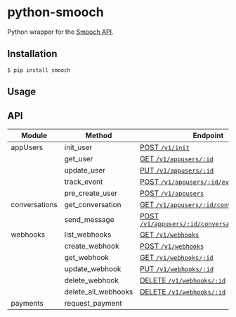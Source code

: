 # python-smooch
Python wrapper for the [Smooch API](http://docs.smooch.io/rest).


## Installation
```
$ pip install smooch
```

## Usage

## API
| Module        | Method              | Endpoint                                                                                  |
|---------------|---------------------|-------------------------------------------------------------------------------------------|
| appUsers      | init_user           | [POST `/v1/init`](http://docs.smooch.io/rest/#init-beta)                                  |
|               | get_user            | [GET `/v1/appusers/:id`](http://docs.smooch.io/rest/#get-app-user)                        |
|               | update_user         | [PUT `/v1/appusers/:id`](http://docs.smooch.io/rest/#update-app-user)                     |
|               | track_event         | [POST `/v1/appusers/:id/events`](http://docs.smooch.io/rest/#track-event)                 |
|               | pre_create_user     | [POST `/v1/appusers`](http://docs.smooch.io/rest/#pre-create-app-user)                    |
| conversations | get_conversation    | [GET `/v1/appusers/:id/conversation`](http://docs.smooch.io/rest/#get-conversation)       |
|               | send_message        | [POST `/v1/appusers/:id/conversation/messages`](http://docs.smooch.io/rest/#post-message) |
| webhooks      | list_webhooks       | [GET `/v1/webhooks`](http://docs.smooch.io/rest/#list-webhook)                            |
|               | create_webhook      | [POST `/v1/webhooks`](http://docs.smooch.io/rest/#create-webhook)                         |
|               | get_webhook         | [GET `/v1/webhooks/:id`](http://docs.smooch.io/rest/#get-webhook)                         |
|               | update_webhook      | [PUT `/v1/webhooks/:id`](http://docs.smooch.io/rest/#update-webhook)                      |
|               | delete_webhook      | [DELETE `/v1/webhooks/:id`](http://docs.smooch.io/rest/#delete-webhook)                   |
|               | delete_all_webhooks | [DELETE `/v1/webhooks/:id`](http://docs.smooch.io/rest/#delete-webhook)                   |
| payments      | request_payment     |                                                                                           |